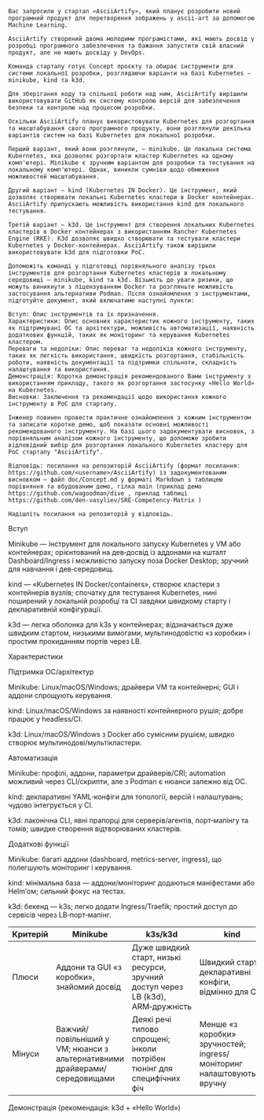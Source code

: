 ``` Завдання
Вас запросили у стартап «AsciiArtify», який планує розробити новий програмний продукт для перетворення зображень у ascii-art за допомогою Machine Learning.

AsciiArtify створений двома молодими програмістами, які мають досвід у розробці програмного забезпечення та бажання запустити свій власний продукт, але не мають досвіду у DevOps.

Команда стартапу готує Concept проєкту та обирає інструменти для системи локальної розробки, розглядаючи варіанти на базі Kubernetes — minikube, kind та k3d.

Для зберігання коду та спільної роботи над ним, AsciiArtify вирішили використовувати GitHub як систему контролю версій для забезпечення безпеки та контролю над процесом розробки.

Оскільки AsciiArtify планує використовувати Kubernetes для розгортання та масштабування свого програмного продукту, вони розглянули декілька варіантів систем на базі Kubernetes для локальної розробки.

Перший варіант, який вони розглянули, — minikube. Це локальна система Kubernetes, яка дозволяє розгортати кластер Kubernetes на одному комп'ютері. Minikube є зручним варіантом для розробки та тестування на локальному комп'ютері. Однак, виникли сумніви щодо обмеження можливостей масштабування.

Другий варіант — kind (Kubernetes IN Docker). Це інструмент, який дозволяє створювати локальні Kubernetes кластери в Docker контейнерах. AsciiArtify припускають можливість використання kind для локального тестування.

Третій варіант — k3d. Це інструмент для створення локальних Kubernetes кластерів в Docker контейнерах з використанням Rancher Kubernetes Engine (RKE). K3d дозволяє швидко створювати та тестувати кластери Kubernetes у Docker-контейнерах. AsciiArtify також вирішили використовувати k3d для підготовки PoC.

Допоможіть команді у підготовці порівняльного аналізу трьох інструментів для розгортання Kubernetes кластерів в локальному середовищі — minikube, kind та k3d. Візьміть до уваги ризики, що можуть виникнути з ліцензуванням Docker та розгляньте можливість застосування альтернативи Podman. Після ознайомлення з інструментами, підготуйте документ, який включатиме наступні пункти:

Вступ: Опис інструментів та їх призначення.
Характеристики: Опис основних характеристик кожного інструменту, таких як підтримувані ОС та архітектури, можливість автоматизації, наявність додаткових функцій, таких як моніторинг та керування Kubernetes кластером.
Переваги та недоліки: Опис переваг та недоліків кожного інструменту, таких як легкість використання, швидкість розгортання, стабільність роботи, наявність документації та підтримки спільноти, складність налаштування та використання.
Демонстрація: Коротка демонстрація рекомендованого Вами інструменту з використанням прикладу, такого як розгортання застосунку «Hello World» на Kubernetes.
Висновки: Заключення та рекомендації щодо використання кожного інструменту в PoC для стартапу.

Інженер повинен провести практичне ознайомлення з кожним інструментом та записати коротке демо, щоб показати основні можливості рекомендованого інструменту. На базі цього задокументувати висновок, з порівняльним аналізом кожного інструменту, що допоможе зробити відповідний вибір для розгортання локального Kubernetes кластеру для PoC стартапу "AsciiArtify".

Відповідь: посилання на репозиторій AsciiArtify (формат посилання: https://github.com/<username>/AsciiArtify) із задокументованим висновком — файл doc/Concept.md у форматі Markdown з таблицею порівняння та вбудованим демо, гілка main (приклад демо https://github.com/wagoodman/dive , приклад таблиці https://github.com/den-vasyliev/SRE-Competency-Matrix )

Надішліть посилання на репозиторій у відповідь.
```
Вступ

Minikube — інструмент для локального запуску Kubernetes у VM або контейнерах; орієнтований на дев‑досвід із 
аддонами на кшталт Dashboard/Ingress і можливістю запуску поза Docker Desktop; зручний для навчання і дев‑середовищ.

kind — «Kubernetes IN Docker/containers», створює кластери з контейнерів вузлів; спочатку для тестування Kubernetes, 
нині поширений у локальній розробці та CI завдяки швидкому старту і декларативній конфігурації.

k3d — легка оболонка для k3s у контейнерах; відзначається дуже швидким стартом, низькими вимогами, 
мультинодовістю «з коробки» і простим прокиданням портів через LB.

Характеристики

Підтримка ОС/архітектур

Minikube: Linux/macOS/Windows; драйвери VM та контейнерні; GUI і аддони спрощують керування.

kind: Linux/macOS/Windows за наявності контейнерного рушія; добре працює у headless/CI.

k3d: Linux/macOS/Windows з Docker або сумісним рушієм; швидко створює мультинодові/мультікластери.

Автоматизація

Minikube: профілі, аддони, параметри драйверів/CRI; automation можливий через CLI/скрипти, але з Podman є нюанси залежно від ОС.

kind: декларативні YAML‑конфіги для топології, версій і налаштувань; чудово інтегрується у CI.

k3d: лаконічна CLI, явні прапорці для серверів/агентів, порт‑мапінгу та томів; швидке створення відтворюваних кластерів.

Додаткові функції

Minikube: багаті аддони (dashboard, metrics‑server, ingress), що полегшують моніторинг і керування.

kind: мінімальна база — аддони/моніторинг додаються маніфестами або Helm’ом; сильний фокус на тестах.

k3d: бекенд — k3s; легко додати Ingress/Traefik; простий доступ до сервісів через LB‑порт‑мапінг.

| Критерій | Minikube | k3s/k3d | kind | 
| ------------- | ------------- | ------------- | ------------- |
Плюси	| Аддони та GUI «з коробки», знайомий досвід | Дуже швидкий старт, низькі ресурси, зручний доступ через LB (k3d), ARM‑дружність |	Швидкий старт, декларативні конфіги, відмінно для CI 
Мінуси	| Важчий/повільніший у VM; нюанси з альтернативними драйверами/середовищами | Деякі речі типово спрощені; інколи потрібен тюнінг для специфічних фіч | Менше «з коробки» зручностей; ingress/моніторинг налаштовуються вручну 


Демонстрація (рекомендація: k3d + «Hello World»)



